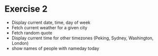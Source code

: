 # Exercise 2
- Display current date, time, day of week
- Fetch current weather for a given city
- Fetch random quote
- Display current time for other timezones (Peking, Sydney, Washington, London)
- show names of people with nameday today